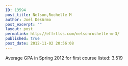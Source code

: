 ```yaml
---
ID: 13594
post_title: Nelson,Rochelle M
author: Joel DesArmo
post_excerpt: ""
layout: post
permalink: http://effrtlss.com/nelsonrochelle-m-3/
published: true
post_date: 2012-11-02 20:56:08
---
```

<p>Average GPA in Spring 2012 for first course listed: 3.519</p>
